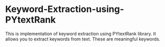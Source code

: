 # Keyword-Extraction-using-PYtextRank
This is implementation of keyword extraction using PYtextRank library. It allows you to extract keywords from text. These are meaningful keywords.
